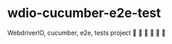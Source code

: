 # wdio-cucumber-e2e-test
WebdriverIO, cucumber, e2e, tests project
:robot: :robot: :robot: :robot: :robot: :robot:
